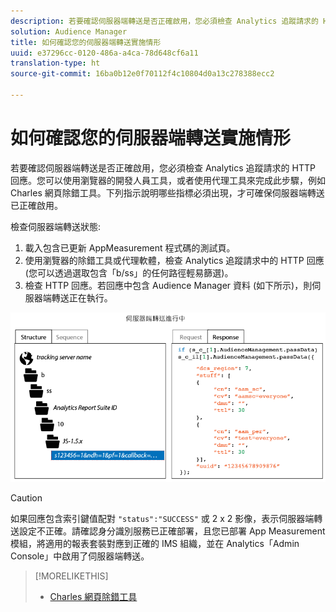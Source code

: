 ```yaml
---
description: 若要確認伺服器端轉送是否正確啟用，您必須檢查 Analytics 追蹤請求的 HTTP 回應。您可以使用瀏覽器的開發人員工具，或者使用代理工具來完成此步驟，例如 Charles 網頁除錯工具。下列指示說明哪些指標必須出現，才可確保伺服器端轉送已正確啟用。
solution: Audience Manager
title: 如何確認您的伺服器端轉送實施情形
uuid: e37296cc-0120-486a-a4ca-78d648cf6a11
translation-type: ht
source-git-commit: 16ba0b12e0f70112f4c10804d0a13c278388ecc2

---
```



# 如何確認您的伺服器端轉送實施情形

若要確認伺服器端轉送是否正確啟用，您必須檢查 Analytics 追蹤請求的 HTTP 回應。您可以使用瀏覽器的開發人員工具，或者使用代理工具來完成此步驟，例如 Charles 網頁除錯工具。下列指示說明哪些指標必須出現，才可確保伺服器端轉送已正確啟用。

檢查伺服器端轉送狀態:

1. 載入包含已更新 AppMeasurement 程式碼的測試頁。
1. 使用瀏覽器的除錯工具或代理軟體，檢查 Analytics 追蹤請求中的 HTTP 回應 (您可以透過選取包含「b/ss」的任何路徑輕易篩選)。
1. 檢查 HTTP 回應。若回應中包含 Audience Manager 資料 (如下所示)，則伺服器端轉送正在執行。

![](assets/ssf-succeed.png)

>[!CAUTION]
>
>如果回應包含索引鍵值配對 `"status":"SUCCESS"` 或 2 x 2 影像，表示伺服器端轉送設定不正確。請確認身分識別服務已正確部署，且您已部署 App Measurement 模組，將適用的報表套裝對應到正確的 IMS 組織，並在 Analytics「Admin Console」中啟用了伺服器端轉送。

>[!MORELIKETHIS]
>
>* [Charles 網頁除錯工具](https://www.charlesproxy.com/)

